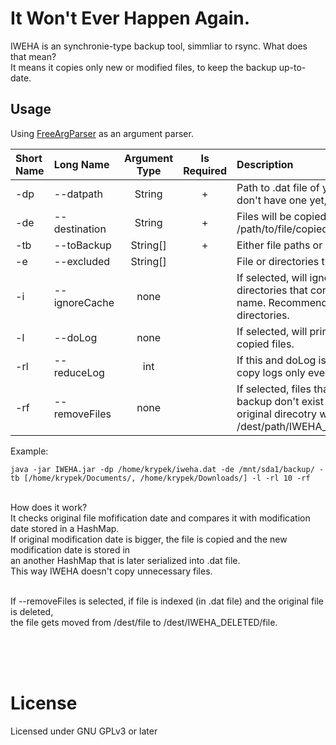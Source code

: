 # It Won't Ever Happen Again.
IWEHA is an synchronie-type backup tool, simmliar to rsync. What does that mean?<br>
It means it copies only new or modified files, to keep the backup up-to-date.<br>

<h2>Usage</h2>
Using <a href="https://github.com/krypciak/FreeArgParser-Java">FreeArgParser</a> as an argument parser.<br>

|Short Name | Long Name 		   	| 	 Argument Type		| Is Required	| Description		 |
|	:--- 	| :---         			|          :---: 		|    :---:     	| :---				 |
| -dp		| --datpath   			| String			  	| +				| Path to .dat file of your backup. If you don't have one yet, put "". |		
| -de		| --destination  		| String				| +				| Files will be copied into /your/path/ + /path/to/file/copied|
| -tb		| --toBackup    		| String[]			 	| +				| Either file paths or directory paths. |
| -e		| --excluded    		| String[]				| 				| File or directories that will be skipped. |
| -i		| --ignoreCache  		| none					| 				| If selected, will ignore all all files or directories that contain "cache" in their name. Recommended for big directories. |
| -l		| --doLog     			| none					| 				| If selected, will print to terminal all copied files. |
| -rl 		| --reduceLog    		| int					|				| If this and doLog is selected, will print copy logs only every X time.|
| -rf 		| --removeFiles  		| none					|				| If selected, files that were indexed in the backup don't exist anymore in the original direcotry will get moved into /dest/path/IWEHA_DELETED/path/to/file|

Example:
```
java -jar IWEHA.jar -dp /home/krypek/iweha.dat -de /mnt/sda1/backup/ -tb [/home/krypek/Documents/, /home/krypek/Downloads/] -l -rl 10 -rf
```
<br>
</h2>How does it work?</h2><br>
It checks original file mofification date and compares it with modification date stored in a HashMap.<br>
If original modification date is bigger, the file is copied and the new modification date is stored in<br>
an another HashMap that is later serialized into .dat file.<br>
This way IWEHA doesn't copy unnecessary files.<br><br>

If --removeFiles is selected, if file is indexed (in .dat file) and the original file is deleted,<br>
the file gets moved from /dest/file to /dest/IWEHA_DELETED/file.<br><br><br>

<br>

# License
Licensed under GNU GPLv3 or later
